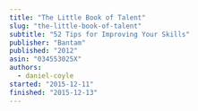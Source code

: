 ```yaml
---
title: "The Little Book of Talent"
slug: "the-little-book-of-talent"
subtitle: "52 Tips for Improving Your Skills"
publisher: "Bantam"
published: "2012"
asin: "034553025X"
authors:
  - daniel-coyle
started: "2015-12-11"
finished: "2015-12-13"
---
```

